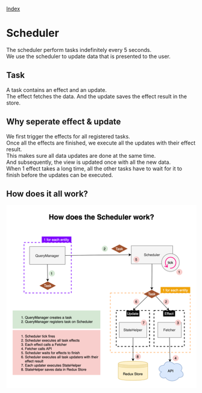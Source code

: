 [Index](./index.md)

# Scheduler

The scheduler perform tasks indefinitely every 5 seconds.  
We use the scheduler to update data that is presented to the user.

## Task

A task contains an effect and an update.  
The effect fetches the data. And the update saves the effect result in the store.

## Why seperate effect & update

We first trigger the effects for all registered tasks.  
Once all the effects are finished, we execute all the updates with their effect result.  
This makes sure all data updates are done at the same time.  
And subsequently, the view is updated once with all the new data.  
When 1 effect takes a long time, all the other tasks have to wait for it to finish before the updates can be executed.

## How does it all work?

![Scheduler](./img/scheduler.png)
